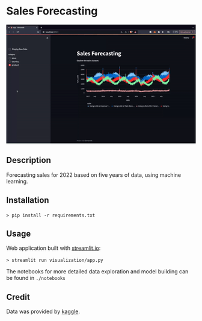 Sales Forecasting
=================

![alt text](imgs/streamlit.gif "gif")

Description
-----------------
Forecasting sales for 2022 based on five years of data, using machine learning.


Installation
---------------

`> pip install -r requirements.txt`

Usage
-----------------
Web application built with [streamlit.io](https://streamlit.io/):

`> streamlit run visualization/app.py`

The notebooks for more detailed data exploration and model building can be found in `./notebooks`


Credit
---------
Data was provided by [kaggle](https://kaggle.com/competitions/playground-series-s3e19).